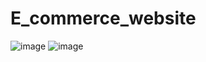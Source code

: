 # E_commerce_website
![image](https://github.com/Ramyamukesh/E_commerce_website/assets/154594373/acc9f38c-f078-45d7-a108-aa4a0f90da7a)
![image](https://github.com/Ramyamukesh/E_commerce_website/assets/154594373/caa4b7f4-c9e1-465d-8319-b20d8bce102c)
